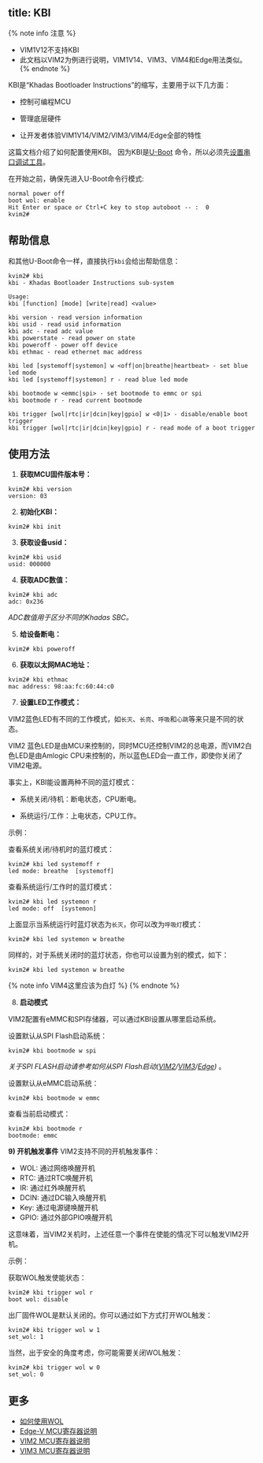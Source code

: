 title: KBI
---

{% note info 注意 %}
* VIM1V12不支持KBI
* 此文档以VIM2为例进行说明，VIM1V14、VIM3、VIM4和Edge用法类似。
{% endnote %}

KBI是“Khadas Bootloader Instructions”的缩写，主要用于以下几方面：

* 控制可编程MCU

* 管理底层硬件

* 让开发者体验VIM1V14/VIM2/VIM3/VIM4/Edge全部的特性

这篇文档介绍了如何配置使用KBI。 因为KBI是[U-Boot](http://www.denx.de) 命令，所以必须先[设置串口调试工具](SetupSerialTool.html)。

在开始之前，确保先进入U-Boot命令行模式:

```
normal power off
boot wol: enable
Hit Enter or space or Ctrl+C key to stop autoboot -- :  0 
kvim2#
```

## 帮助信息

和其他U-Boot命令一样，直接执行`kbi`会给出帮助信息：

```
kvim2# kbi
kbi - Khadas Bootloader Instructions sub-system

Usage:
kbi [function] [mode] [write|read] <value>

kbi version - read version information
kbi usid - read usid information
kbi adc - read adc value
kbi powerstate - read power on state
kbi poweroff - power off device
kbi ethmac - read ethernet mac address

kbi led [systemoff|systemon] w <off|on|breathe|heartbeat> - set blue led mode
kbi led [systemoff|systemon] r - read blue led mode

kbi bootmode w <emmc|spi> - set bootmode to emmc or spi
kbi bootmode r - read current bootmode

kbi trigger [wol|rtc|ir|dcin|key|gpio] w <0|1> - disable/enable boot trigger
kbi trigger [wol|rtc|ir|dcin|key|gpio] r - read mode of a boot trigger
```

## 使用方法

1. **获取MCU固件版本号：**

```
kvim2# kbi version
version: 03
```

2. **初始化KBI：**

```
kvim2# kbi init
```

3. **获取设备usid：**

```
kvim2# kbi usid
usid: 000000
```

4. **获取ADC数值：**

```
kvim2# kbi adc
adc: 0x236
```
*ADC数值用于区分不同的Khadas SBC。*

5. **给设备断电：**

```
kvim2# kbi poweroff
```

6. **获取以太网MAC地址：**

```
kvim2# kbi ethmac
mac address: 98:aa:fc:60:44:c0
```

7. **设置LED工作模式：**

VIM2蓝色LED有不同的工作模式，如`长灭`、`长亮`、`呼吸`和`心跳`等来只是不同的状态。

VIM2 蓝色LED是由MCU来控制的，同时MCU还控制VIM2的总电源，而VIM2白色LED是由Amlogic CPU来控制的，所以蓝色LED会一直工作，即使你关闭了VIM2电源。

事实上，KBI能设置两种不同的蓝灯模式：

* 系统关闭/待机：断电状态，CPU断电。

* 系统运行/工作：上电状态，CPU工作。

示例：

查看系统关闭/待机时的蓝灯模式：

```
kvim2# kbi led systemoff r
led mode: breathe  [systemoff]
```

查看系统运行/工作时的蓝灯模式：

```
kvim2# kbi led systemon r
led mode: off  [systemon]
```

上面显示当系统运行时蓝灯状态为`长灭`，你可以改为`呼吸灯`模式：

```
kvim2# kbi led systemon w breathe
```

同样的，对于系统关闭时的蓝灯状态，你也可以设置为别的模式，如下：

```
kvim2# kbi led systemon w breathe
```

{% note info VIM4这里应该为白灯 %}
{% endnote %}

8. **启动模式**

VIM2配置有eMMC和SPI存储器，可以通过KBI设置从哪里启动系统。

设置默认从SPI Flash启动系统：

```
kvim2# kbi bootmode w spi
```

*关于SPI FLASH启动请参考如何从SPI Flash启动([VIM2](http://forum.khadas.com/t/how-to-boot-from-spi-flash/1354)/[VIM3](/linux/zh-cn/vim3/BootFromSpiFlash.html)/[Edge](/linux/zh-cn/edge/BootFromSpiFlash.html))* 。

设置默认从eMMC启动系统：

```
kvim2# kbi bootmode w emmc
```

查看当前启动模式：

```
kvim2# kbi bootmode r
bootmode: emmc
```

**9) 开机触发事件**
VIM2支持不同的开机触发事件：
* WOL: 通过网络唤醒开机
* RTC: 通过RTC唤醒开机
* IR: 通过红外唤醒开机
* DCIN: 通过DC输入唤醒开机
* Key: 通过电源键唤醒开机
* GPIO: 通过外部GPIO唤醒开机

这意味着，当VIM2关机时，上述任意一个事件在使能的情况下可以触发VIM2开机。

示例：

获取WOL触发使能状态：

```
kvim2# kbi trigger wol r
boot wol: disable
```

出厂固件WOL是默认关闭的。你可以通过如下方式打开WOL触发：

```
kvim2# kbi trigger wol w 1
set_wol: 1
```

当然，出于安全的角度考虑，你可能需要关闭WOL触发：

```
kvim2# kbi trigger wol w 0
set_wol: 0
```

## 更多
* [如何使用WOL](wol.html)
* [Edge-V MCU寄存器说明](https://dl.khadas.com/Hardware/Edge/MCU/Edge-V_MCU_REG_ZH.pdf)
* [VIM2 MCU寄存器说明](https://dl.khadas.com/Hardware/VIM2/MCU/VIM2_MCU_REG_ZH.pdf)
* [VIM3 MCU寄存器说明](https://dl.khadas.com/Hardware/VIM3/MCU/VIM3_MCU_REG_ZH.pdf)

